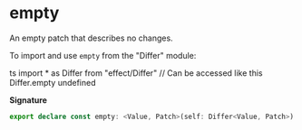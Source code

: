 # empty

An empty patch that describes no changes.

To import and use `empty` from the "Differ" module:

ts
import \* as Differ from "effect/Differ"
// Can be accessed like this
Differ.empty
undefined

**Signature**

```ts
export declare const empty: <Value, Patch>(self: Differ<Value, Patch>) => Patch
```
